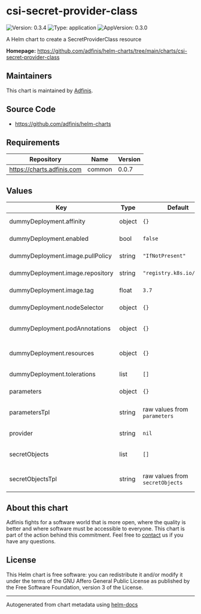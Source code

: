 # csi-secret-provider-class

![Version: 0.3.4](https://img.shields.io/badge/Version-0.3.4-informational?style=flat-square) ![Type: application](https://img.shields.io/badge/Type-application-informational?style=flat-square) ![AppVersion: 0.3.0](https://img.shields.io/badge/AppVersion-0.3.0-informational?style=flat-square)

A Helm chart to create a SecretProviderClass resource

**Homepage:** <https://github.com/adfinis/helm-charts/tree/main/charts/csi-secret-provider-class>

## Maintainers
This chart is maintained by [Adfinis](https://adfinis.com/?pk_campaign=github&pk_kwd=helm-charts).

## Source Code

* <https://github.com/adfinis/helm-charts>

## Requirements

| Repository | Name | Version |
|------------|------|---------|
| https://charts.adfinis.com | common | 0.0.7 |

## Values

| Key | Type | Default | Description |
|-----|------|---------|-------------|
| dummyDeployment.affinity | object | `{}` | sets affinity rules on the  deployment |
| dummyDeployment.enabled | bool | `false` | enable the dummy deployment |
| dummyDeployment.image.pullPolicy | string | `"IfNotPresent"` | When to pull the container imag |
| dummyDeployment.image.repository | string | `"registry.k8s.io/pause"` | Container image to deploy |
| dummyDeployment.image.tag | float | `3.7` | sets the image tag to use |
| dummyDeployment.nodeSelector | object | `{}` | sets a nodeSelector on the  deployment |
| dummyDeployment.podAnnotations | object | `{}` | sets Pod annotations on the deployment |
| dummyDeployment.resources | object | `{}` | sets resources like limits and requests on the  deployment |
| dummyDeployment.tolerations | list | `[]` | sets tolerations on the  deployment |
| parameters | object | `{}` | parameters for provider |
| parametersTpl | string | raw values from `parameters` | template to generate parameters |
| provider | string | `nil` | specify secret provider |
| secretObjects | list | `[]` | secretObjects for for SecretProviderClass |
| secretObjectsTpl | string | raw values from `secretObjects` | template to generate secretObjects |

## About this chart

Adfinis fights for a software world that is more open, where the quality is
better and where software must be accessible to everyone. This chart
is part of the action behind this commitment. Feel free to
[contact](https://adfinis.com/kontakt/?pk_campaign=github&pk_kwd=helm-charts)
us if you have any questions.

## License

This Helm chart is free software: you can redistribute it and/or modify it under the terms
of the GNU Affero General Public License as published by the Free Software Foundation,
version 3 of the License.

----------------------------------------------
Autogenerated from chart metadata using [helm-docs](https://github.com/norwoodj/helm-docs/)
